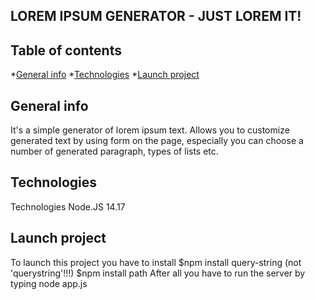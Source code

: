## LOREM IPSUM GENERATOR - JUST LOREM IT!

## Table of contents
*[General info](#general-info)
*[Technologies](#technologies)
*[Launch project](#launch-project)

## General info
It's a simple generator of lorem ipsum text. Allows you to customize generated text by using form on the page, especially you can choose a number of generated paragraph, types of lists etc. 

## Technologies
Technologies
Node.JS 14.17

## Launch project
To launch this project you have to install 
$npm install query-string (not 'querystring'!!!)
$npm install path
After all you have to run the server by typing node app.js